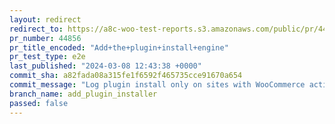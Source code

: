 ```yaml
---
layout: redirect
redirect_to: https://a8c-woo-test-reports.s3.amazonaws.com/public/pr/44856/e2e/index.html
pr_number: 44856
pr_title_encoded: "Add+the+plugin+install+engine"
pr_test_type: e2e
last_published: "2024-03-08 12:43:38 +0000"
commit_sha: a82fada08a315fe1f6592f465735cce91670a654
commit_message: "Log plugin install only on sites with WooCommerce active"
branch_name: add_plugin_installer
passed: false
---
```

